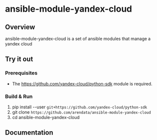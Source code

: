 # ansible-module-yandex-cloud

## Overview

ansible-module-yandex-cloud is a set of ansible modules that manage a yandex cloud

## Try it out

### Prerequisites

* The <https://github.com/yandex-cloud/python-sdk> module is required.

### Build & Run

1. pip install --user `git+https://github.com/yandex-cloud/python-sdk`
2. git clone `https://github.com/arendata/ansible-module-yandex-cloud`
3. cd ansible-module-yandex-cloud

## Documentation
